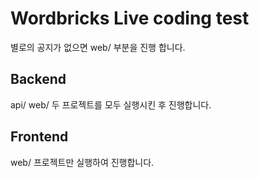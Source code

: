 # Wordbricks Live coding test

별로의 공지가 없으면 web/ 부분을 진행 합니다.

## Backend

api/ web/ 두 프로젝트를 모두 실행시킨 후 진행합니다.

## Frontend

web/ 프로젝트만 실행하여 진행합니다.
